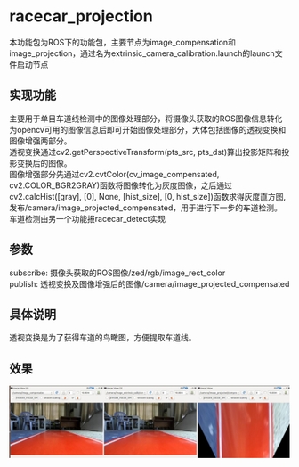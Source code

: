 # racecar_projection
本功能包为ROS下的功能包，主要节点为image_compensation和image_projection，通过名为extrinsic_camera_calibration.launch的launch文件启动节点
## 实现功能
主要用于单目车道线检测中的图像处理部分，将摄像头获取的ROS图像信息转化为opencv可用的图像信息后即可开始图像处理部分，大体包括图像的透视变换和图像增强两部分。
<br>透视变换通过cv2.getPerspectiveTransform(pts_src, pts_dst)算出投影矩阵和投影变换后的图像。
<br>图像增强部分先通过cv2.cvtColor(cv_image_compensated, cv2.COLOR_BGR2GRAY)函数将图像转化为灰度图像，之后通过cv2.calcHist([gray], [0], None, [hist_size], [0, hist_size])函数求得灰度直方图,发布/camera/image_projected_compensated，用于进行下一步的车道检测。
<br>车道检测由另一个功能报racecar_detect实现
## 参数
subscribe:  摄像头获取的ROS图像/zed/rgb/image_rect_color<br>
publish:  透视变换及图像增强后的图像/camera/image_projected_compensated
## 具体说明
透视变换是为了获得车道的鸟瞰图，方便提取车道线。<br>
## 效果
![cannot show](https://github.com/xqy0211/racecar_projection/blob/master/%E9%80%8F%E8%A7%86%E5%8F%98%E6%8D%A2.png)
